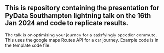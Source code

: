 ## This is repository containing the presentation for PyData Southampton lightning talk on the 16th Jan 2024 and code to replicate results. 

The talk is on optimising your journey for a satisfyingly speedier commute. This uses the google maps Routes API for a car journey. Example code is in the template code file.
